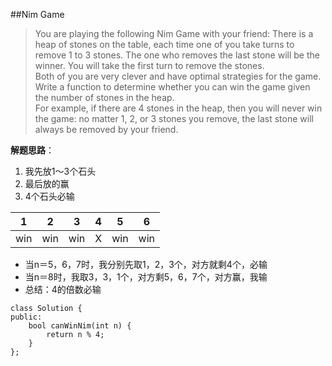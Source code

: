 ##Nim Game
>You are playing the following Nim Game with your friend: There is a heap of stones on the table, each time one of you take turns to remove 1 to 3 stones. The one who removes the last stone will be the winner. You will take the first turn to remove the stones.  
Both of you are very clever and have optimal strategies for the game. Write a function to determine whether you can win the game given the number of stones in the heap.  
For example, if there are 4 stones in the heap, then you will never win the game: no matter 1, 2, or 3 stones you remove, the last stone will always be removed by your friend.  

**解题思路**：  
 
1. 我先放1～3个石头
2. 最后放的赢
3. 4个石头必输

|  1   |  2   |  3   |  4   |  5   |  6   | 
| ---- | ---- | ---- | ---- | ---- | ---- |
|win   |win   |win   | X    |win   |win   |

* 当n＝5，6，7时，我分别先取1，2，3个，对方就剩4个，必输  
* 当n＝8时，我取3，3，1个，对方剩5，6，7个，对方赢，我输  
* 总结：4的倍数必输

```
class Solution {
public:
    bool canWinNim(int n) {
        return n % 4;
    }
};

```